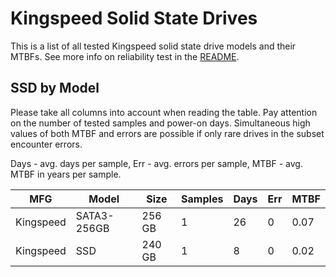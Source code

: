 Kingspeed Solid State Drives
============================

This is a list of all tested Kingspeed solid state drive models and their MTBFs. See
more info on reliability test in the [README](https://github.com/linuxhw/SMART).

SSD by Model
------------

Please take all columns into account when reading the table. Pay attention on the
number of tested samples and power-on days. Simultaneous high values of both MTBF
and errors are possible if only rare drives in the subset encounter errors.

Days - avg. days per sample,
Err  - avg. errors per sample,
MTBF - avg. MTBF in years per sample.

| MFG       | Model              | Size   | Samples | Days  | Err   | MTBF |
|-----------|--------------------|--------|---------|-------|-------|------|
| Kingspeed | SATA3-256GB        | 256 GB | 1       | 26    | 0     | 0.07   |
| Kingspeed | SSD                | 240 GB | 1       | 8     | 0     | 0.02   |
